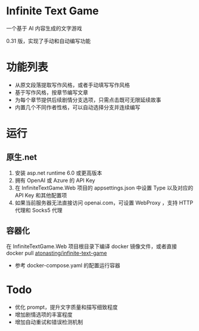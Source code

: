 # Infinite Text Game

一个基于 AI 内容生成的文字游戏

0.31 版，实现了手动和自动编写功能

# 功能列表

- 从原文段落提取写作风格，或者手动填写写作风格
- 基于写作风格，按章节编写文章
- 为每个章节提供后续剧情分支选项，只需点击既可无限延续故事
- 内置几个不同作者性格，可以自动选择分支并连续编写

# 运行

## 原生.net

1. 安装 asp.net runtime 6.0 或更高版本
1. 拥有 OpenAI 或 Azure 的 API Key
1. 在 InfiniteTextGame.Web 项目的 appsettings.json 中设置 Type 以及对应的 API Key 和其他配置项
1. 如果当前服务器无法直接访问 openai.com，可设置 WebProxy ，支持 HTTP 代理和 Socks5 代理

## 容器化

在 InfiniteTextGame.Web 项目根目录下编译 docker 镜像文件，或者直接 docker pull [atonasting/infinite-text-game](https://hub.docker.com/r/atonasting/infinite-text-game)

- 参考 docker-compose.yaml 的配置运行容器

# Todo

- 优化 prompt，提升文字质量和描写细致程度
- 增加剧情选项的丰富程度
- 增加自动重试和错误检测机制

